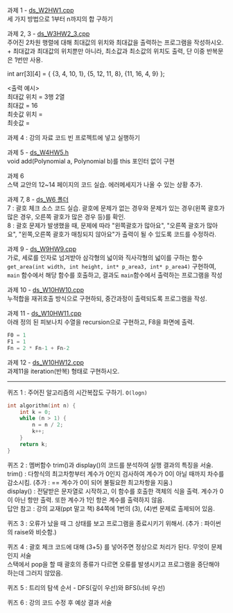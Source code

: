 과제 1 - [ds_W2HW1.cpp](https://github.com/dapin1490/study-note/blob/main/3%20-%201%20note/data%20structure/ds_W2HW1.cpp)   
세 가지 방법으로 1부터 n까지의 합 구하기   
   
   
과제 2, 3 - [ds_W3HW2_3.cpp](https://github.com/dapin1490/study-note/blob/main/3%20-%201%20note/data%20structure/ds_W3HW2_3.cpp)   
주어진 2차원 행렬에 대해 최대값의 위치와 최대값을 출력하는 프로그램을 작성하시오. + 최대값과 최대값의 위치뿐만 아니라, 최소값과 최소값의 위치도 출력, 단 이중 반복문은 1번만 사용.   
   
int arr[3]\[4] = { {3, 4, 10, 1}, {5, 12, 11, 8}, {11, 16, 4, 9} };   
   
<출력 예시>   
최대값 위치 = 3행 2열   
최대값 = 16   
최솟값 위치 =   
최솟값 =   
   
   
과제 4 : 강의 자료 코드 빈 프로젝트에 넣고 실행하기   
   
   
과제 5 - [ds_W4HW5.h](https://github.com/dapin1490/study-note/blob/main/3%20-%201%20note/data%20structure/ds_W4HW5.h)   
void add(Polynomial a, Polynomial b)를 this 포인터 없이 구현   
   
   
과제 6   
스택 교안의 12~14 페이지의 코드 실습. 에러메세지가 나올 수 있는 상황 추가.   
   
   
과제 7, 8 - [ds_W6 폴더](https://github.com/dapin1490/study-note/tree/main/3%20-%201%20note/data%20structure/ds_W6)   
7 : 괄호 체크 소스 코드 실습. 괄호에 문제가 없는 경우와 문제가 있는 경우(왼쪽 괄호가 많은 경우, 오른쪽 괄호가 많은 경우 등)를 확인.   
8 : 괄호 문제가 발생했을 때, 문제에 따라 "왼쪽괄호가 많아요", "오른쪽 괄호가 많아요", "왼쪽,오른쪽 괄호가 매칭되지 않아요"가 출력이 될 수 있도록 코드를 수정하라.   
   
   
과제 9 - [ds_W9HW9.cpp](https://github.com/dapin1490/study-note/blob/main/3%20-%201%20note/data%20structure/ds_W9HW9.cpp)   
가로, 세로를 인자로 넘겨받아 삼각형의 넓이와 직사각형의 넓이를 구하는 함수 `get_area(int width, int height, int* p_area3, int* p_area4)` 구현하여, `main` 함수에서 해당 함수를 호출하고, 결과도 `main`함수에서 출력하는 프로그램을 작성   
   
   
과제 10 - [ds_W10HW10.cpp](https://github.com/dapin1490/study-note/blob/main/3%20-%201%20note/data%20structure/ds_W10HW10.cpp)   
누적합을 재귀호출 방식으로 구현하되, 중간과정이 출력되도록 프로그램을 작성.   
   
   
과제 11 - [ds_W10HW11.cpp](https://github.com/dapin1490/study-note/blob/main/3%20-%201%20note/data%20structure/ds_W10HW11.cpp)   
아래 정의 된 피보나치 수열을 recursion으로 구현하고, F8을 화면에 출력.   
```cpp
F0 = 1
F1 = 1
Fn = 2 * Fn-1 + Fn-2
```   
   
   
과제 12 - [ds_W10HW12.cpp](https://github.com/dapin1490/study-note/blob/main/3%20-%201%20note/data%20structure/ds_W10HW12.cpp)   
과제11을 iteration(반복) 형태로 구현하시오.   
   
---
   
퀴즈 1 : 주어진 알고리즘의 시간복잡도 구하기. `O(logn)`
```cpp
int algorithm(int n) {
	int k = 0;
	while (n > 1) {
		n = n / 2;
		k++;
	}
	return k;
}
```   
   
   
퀴즈 2 : 멤버함수 trim()과 display()의 코드를 분석하여 실행 결과의 특징을 서술.   
trim() : 다항식의 최고차항부터 계수가 0인지 검사하여 계수가 0이 아닐 때까지 차수를 감소시킴. (추가 : == 계수가 0이 되어 불필요한 최고차항을 지움.)   
display() : 전달받은 문자열로 시작하고, 이 함수를 호출한 객체의 식을 출력. 계수가 0이 아닌 항만 출력. 또한 계수가 1인 항은 계수를 출력하지 않음.   
답안 참고 : 강의 교재(ppt 말고 책) 84쪽에 1번의 (3), (4)번 문제로 출제되어 있음.   
   
   
퀴즈 3 : 오류가 났을 때 그 상태를 보고 프로그램을 종료시키기 위해서. (추가 : 파이썬의 raise와 비슷함.)   
   
   
퀴즈 4 : 괄호 체크 코드에 대해 (3+5} 를 넣어주면 정상으로 처리가 된다. 무엇이 문제인지 서술   
스택에서 pop을 할 때 괄호의 종류가 다르면 오류를 발생시키고 프로그램을 중단해야 하는데 그러지 않았음.   
   
   
퀴즈 5 : 트리의 탐색 순서 - DFS(깊이 우선)와 BFS(너비 우선)   
   
   
퀴즈 6 : 강의 코드 수정 후 예상 결과 서술
